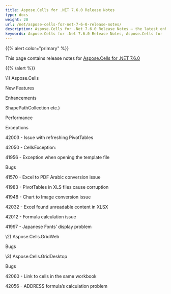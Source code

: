 ```yaml
---
title: Aspose.Cells for .NET 7.6.0 Release Notes
type: docs
weight: 20
url: /net/aspose-cells-for-net-7-6-0-release-notes/
description: Aspose.Cells for .Net 7.6.0 Release Notes – the latest enhancements, new features, and fixes.
keywords: Aspose.Cells for .Net 7.6.0 Release Notes, Aspose.Cells for .Net 7.6.0 updates and fixes
---
```


{{% alert color="primary" %}} 

This page contains release notes for [Aspose.Cells for .NET 7.6.0](https://downloads.aspose.com/cells/net/new-releases/aspose.cells-for-.net-7.6.0/)

{{% /alert %}} 

\1) Aspose.Cells 

New Features 

Enhancements 

ShapePathCollection etc.) 

Performance 

Exceptions 

42003 - Issue with refreshing PivotTables 

42050 - CellsException: 

41956 - Exception when opening the template file 

Bugs 

41570 - Excel to PDF Arabic conversion issue 

41983 - PivotTables in XLS files cause corruption 

41948 - Chart to Image conversion issue 

42032 - Excel found unreadable content in XLSX 

42012 - Formula calculation issue 

41997 - Japanese Fonts’ display problem 

\2) Aspose.Cells.GridWeb 

Bugs 

\3)
Aspose.Cells.GridDesktop 

Bugs 

42060 - Link to cells in the same workbook 

42056 - ADDRESS formula’s calculation problem 
